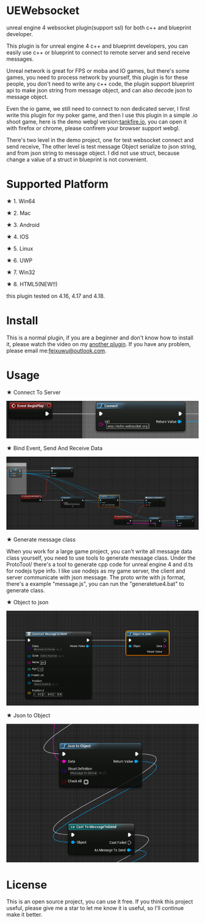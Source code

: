 # UEWebsocket
unreal engine 4 websocket plugin(support ssl) for both c++ and blueprint developer.

This plugin is for unreal engine 4 c++ and blueprint developers, you can easily use c++ or blueprint
 to connect to remote server and send receive messages.
 
Unreal network is great for FPS or moba and IO games, but there's some games, you need to process network by yourself,
this plugin is for these people, you don't need to write any c++ code, 
the plugin support blueprint api to make json string from message object, and can also decode json to message object.

Even the io game, we still need to connect to non dedicated server, I first write this plugin for my poker game, and then 
I use this plugin in a simple .io shoot game, here is the demo webgl version:[tankfire.io](http://50.116.0.118), you can open it with firefox or chrome, please confirem your browser support webgl.

There's two level in the demo project, one for test websocket connect and send receive,
The other level is test message Object serialize to json string, and from json string to message object.
I did not use struct, because change a value of a struct in blueprint is not convenient.

# Supported Platform
★ 1. Win64

★ 2. Mac

★ 3. Android

★ 4. IOS

★ 5. Linux

★ 6. UWP

★ 7. Win32

★ 8. HTML5(NEW!!)

this plugin tested on 4.16, 4.17 and 4.18.

# Install
This is a normal plugin, if you are a beginner and don't know how to install it, 
please watch the video on my [another plugin](https://github.com/feixuwu/UnrealEngine4-Admob).
If you have any problem, please email me:feixuwu@outlook.com.

# Usage
★ Connect To Server

   ![ScreenShot](docs/connect.PNG)
   
★ Bind Event, Send And Receive Data

   ![ScreenShot](docs/bind.PNG)
   
★ Generate message class

   When you work for a large game project, you can't write all message data class yourself, you need to use tools to generate
   message class.
   Under the ProtoTool/ there's a tool to generate cpp code for unreal engine 4 and d.ts for nodejs type info.
   I like use nodejs as my game server, the client and server communicate with json message.
   The proto write with js format, there's a example "message.js", you can run the "generatetue4.bat" to generate class.
   
★ Object to json

   ![ScreenShot](docs/objtojson.PNG)
   
★ Json to Object

   ![ScreenShot](docs/jsontoobj.PNG)


# License
This is an open source project, you can use it free. If you think this project useful, please give me a star to let me know 
it is useful, so I'll continue make it better.
